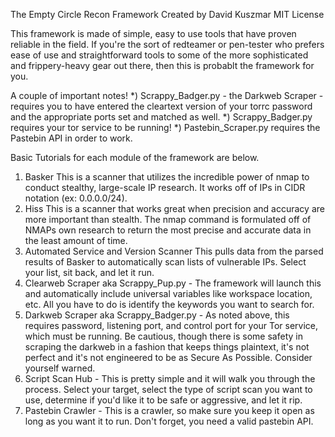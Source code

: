 The Empty Circle Recon Framework
Created by David Kuszmar
MIT License

This framework is made of simple, easy to use tools that have proven reliable in the field. If you're the sort of redteamer
or pen-tester who prefers ease of use and straightforward tools to some of the more sophisticated and frippery-heavy gear out
there, then this is probablt the framework for you.

A couple of important notes!
*) Scrappy_Badger.py - the Darkweb Scraper - requires you to have entered the cleartext version of your torrc password and the appropriate ports set and matched as well.
*) Scrappy_Badger.py requires your tor service to be running!
*) Pastebin_Scraper.py requires the Pastebin API in order to work.

Basic Tutorials for each module of the framework are below.

1) Basker
    This is a scanner that utilizes the incredible power of nmap to conduct stealthy, large-scale IP research. It works off of IPs in CIDR notation (ex: 0.0.0.0/24).
2) Hiss
    This is a scanner that works great when precision and accuracy are more important than stealth. The nmap command is formulated off of NMAPs own research to return the most precise and accurate data in the least amount of time.
3) Automated Service and Version Scanner
    This pulls data from the parsed results of Basker to automatically scan lists of vulnerable IPs. Select your list, sit back, and let it run.
4) Clearweb Scraper aka Scrappy_Pup.py - The framework will launch this and automatically include universal variables like workspace location, etc. All you have to do is identify the keywords you want to search for.
5) Darkweb Scraper aka Scrappy_Badger.py - As noted above, this requires password, listening port, and control port for your Tor service, which must be running. Be cautious, though there is some safety in scraping the darkweb in a fashion that keeps things plaintext, it's not perfect and it's not engineered to be as Secure As Possible. Consider yourself warned.
6) Script Scan Hub - This is pretty simple and it will walk you through the process. Select your target, select the type of script scan you want to use, determine if you'd like it to be safe or aggressive, and let it rip.
7) Pastebin Crawler - This is a crawler, so make sure you keep it open as long as you want it to run. Don't forget, you need a valid pastebin API.
